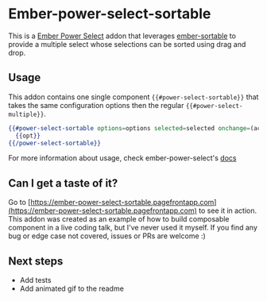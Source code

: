 # Ember-power-select-sortable

This is a [Ember Power Select](http://www.ember-power-select.com) addon that leverages [ember-sortable](http://github.com/jgwhite/ember-sortable)
to provide a multiple select whose selections can be sorted using drag and drop.

## Usage

This addon contains one single component `{{#power-select-sortable}}` that takes the same configuration options
then the regular `{{#power-select-multiple}}`.

```hbs
{{#power-select-sortable options=options selected=selected onchange=(action (mut selected)) as |opt|}}
  {{opt}}
{{/power-select-sortable}}
```

For more information about usage, check ember-power-select's [docs](http://www.ember-power-select.com/docs)

## Can I get a taste of it?

Go to [https://ember-power-select-sortable.pagefrontapp.com](https://ember-power-select-sortable.pagefrontapp.com) to see it in action.
This addon was created as an example of how to build composable component in a live coding talk, but I've never used it myself.
If you find any bug or edge case not covered, issues or PRs are welcome :)

## Next steps

* Add tests
* Add animated gif to the readme